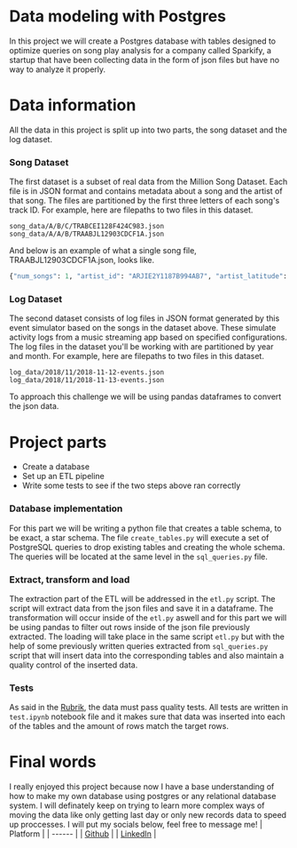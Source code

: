 # Data modeling with Postgres

In this project we will create a Postgres database with tables designed to optimize queries on song play analysis for a company called Sparkify, a startup that have been collecting data in the form of json files but have no way to analyze it properly.

# Data information
All the data in this project is split up into two parts, the song dataset and the log dataset.
### Song Dataset
The first dataset is a subset of real data from the Million Song Dataset. Each file is in JSON format and contains metadata about a song and the artist of that song. The files are partitioned by the first three letters of each song's track ID.
For example, here are filepaths to two files in this dataset.
```
song_data/A/B/C/TRABCEI128F424C983.json
song_data/A/A/B/TRAABJL12903CDCF1A.json
```
And below is an example of what a single song file, TRAABJL12903CDCF1A.json, looks like.
```py
{"num_songs": 1, "artist_id": "ARJIE2Y1187B994AB7", "artist_latitude": null, "artist_longitude": null, "artist_location": "", "artist_name": "Line Renaud", "song_id": "SOUPIRU12A6D4FA1E1", "title": "Der Kleine Dompfaff", "duration": 152.92036, "year": 0}
```
### Log Dataset
The second dataset consists of log files in JSON format generated by this event simulator based on the songs in the dataset above. These simulate activity logs from a music streaming app based on specified configurations.
The log files in the dataset you'll be working with are partitioned by year and month. For example, here are filepaths to two files in this dataset.
```
log_data/2018/11/2018-11-12-events.json
log_data/2018/11/2018-11-13-events.json
```
To approach this challenge we will be using pandas dataframes to convert the json data.

# Project parts
  - Create a database
  - Set up an ETL pipeline
  - Write some tests to see if the two steps above ran correctly

### Database implementation
For this part we will be writing a python file that creates a table schema, to be exact, a star schema.
The file `create_tables.py` will execute a set of PostgreSQL queries to drop existing tables and creating the whole schema. The queries will be located at the same level in the `sql_queries.py` file.
### Extract, transform and load
The extraction part of the ETL will be addressed in the `etl.py` script. The script will extract data from the json files and save it in a dataframe.
The transformation will occur inside of the `etl.py` aswell and for this part we will be using pandas to filter out rows inside of the json file previously extracted. 
The loading will take place in the same script `etl.py` but with the help of some previously written queries extracted from `sql_queries.py` script that will insert data into the corresponding tables and also maintain a quality control of the inserted data.

### Tests
As said in the [Rubrik](https://review.udacity.com/#!/rubrics/2500/view), the data must pass quality tests. All tests are written in `test.ipynb` notebook file and it makes sure that data was inserted into each of the tables and the amount of rows match the target rows.

# Final words
I really enjoyed this project because now I have a base understanding of how to make my own database using postgres or any relational database system. I will definately keep on trying to learn more complex ways of moving the data like only getting last day or only new records data to speed up proccesses. 
I will put my socials below, feel free to message me!
| Platform |
| ------ | 
| [Github](https://github.com/alejandrofrank) | 
| [LinkedIn](https://www.linkedin.com/in/alejandro-frank-5a2632179/) | 
